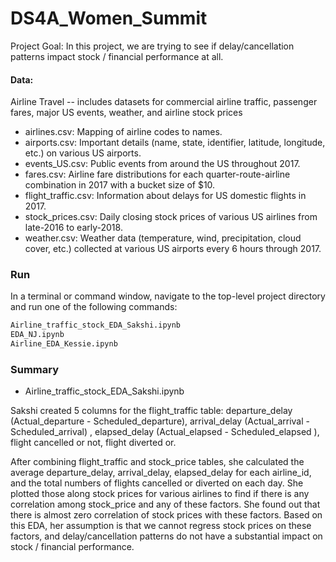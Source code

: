 # DS4A_Women_Summit

Project Goal:
In this project, we are trying to see if delay/cancellation patterns impact stock / financial performance at all. 

#### Data:
Airline Travel -- includes datasets for commercial airline traffic, passenger fares, major US events, weather, and airline stock prices
 
 * airlines.csv: Mapping of airline codes to names.
 * airports.csv: Important details (name, state, identifier, latitude, longitude, etc.) on various US airports.
 * events_US.csv: Public events from around the US throughout 2017.
 * fares.csv: Airline fare distributions for each quarter-route-airline combination in 2017 with a bucket size of $10.
 * flight_traffic.csv: Information about delays for US domestic flights in 2017.
 * stock_prices.csv: Daily closing stock prices of various US airlines from late-2016 to early-2018.
 * weather.csv: Weather data (temperature, wind, precipitation, cloud cover, etc.) collected at various US airports every 6 hours through 2017.


### Run

In a terminal or command window, navigate to the top-level project directory and run one of the following commands:


```bash
Airline_traffic_stock_EDA_Sakshi.ipynb
EDA_NJ.ipynb
Airline_EDA_Kessie.ipynb
```

### Summary

* Airline_traffic_stock_EDA_Sakshi.ipynb </br>

Sakshi created 5 columns for the flight_traffic table: 
departure_delay (Actual_departure - Scheduled_departure), 
arrival_delay (Actual_arrival - Scheduled_arrival) , 
elapsed_delay (Actual_elapsed - Scheduled_elapsed ), 
flight cancelled or not, 
flight diverted or.

After combining flight_traffic and stock_price tables, she calculated the average departure_delay, arrival_delay, elapsed_delay for each airline_id, and the total numbers of flights cancelled or diverted on each day. She plotted those along stock prices for various airlines to find if there is any correlation among stock_price and any of these factors.
She found out that there is almost zero correlation of stock prices with these factors.
Based on this EDA, her assumption is that we cannot regress stock prices on these factors, and
delay/cancellation patterns do not have a substantial impact on stock / financial performance. 


 
